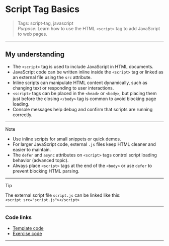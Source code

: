 # Script Tag Basics

> Tags: script-tag, javascript  
> _Purpose:_ Learn how to use the HTML `<script>` tag to add JavaScript to web pages.

---

## My understanding

- The `<script>` tag is used to include JavaScript in HTML documents.
- JavaScript code can be written inline inside the `<script>` tag or linked as an external file using the `src` attribute.
- Inline scripts can manipulate HTML content dynamically, such as changing text or responding to user interactions.
- `<script>` tags can be placed in the `<head>` or `<body>`, but placing them just before the closing `</body>` tag is common to avoid blocking page loading.
- Console messages help debug and confirm that scripts are running correctly.

---

> [!note]
>
> - Use inline scripts for small snippets or quick demos.
> - For larger JavaScript code, external `.js` files keep HTML cleaner and easier to maintain.
> - The `defer` and `async` attributes on `<script>` tags control script loading behavior (advanced topic).
> - Always place `<script>` tags at the end of the `<body>` or use `defer` to prevent blocking HTML parsing.

---

> [!tip]
> The external script file `script.js` can be linked like this:  
> `<script src="script.js"></script>`

---

### Code links

- [Template code](01-template.html)  
- [Exercise code](02-exercise.html)

---
